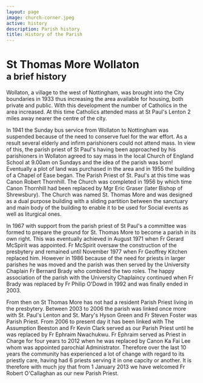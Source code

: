 ```yaml
---
layout: page
image: church-corner.jpeg
active: history
description: Parish history
title: History of the Parish
---
```


# St Thomas More Wollaton<br /><small>a brief history</small>

Wollaton, a village to the west of Nottingham, was brought into the City boundaries in 1933 thus increasing the area available for housing, both private and public. With this development the number of Catholics in the area increased. At this time Catholics attended mass at St Paul's Lenton 2 miles away nearer the centre of the city.

In 1941 the Sunday bus service from Wollaton to Nottingham was suspended because of the need to conserve fuel for the war effort. As a result several elderly and infirm parishioners could not attend mass. In view of this, the parish priest of St Paul's having been approached by his parishioners in Wollaton agreed to say mass in the local Church of England School at 9.00am on Sundays and the idea of the parish was born! Eventually a plot of land was purchased in the area and in 1955 the building of a Chapel of Ease began. The Parish Priest of St. Paul's at this time was Canon Robert Thornhill. The Church was completed in 1956 by which time Canon Thornhill had been replaced by Mgr Eric Graser (later Bishop of Shrewsbury). The Church was named St. Thomas More and was designed as a dual purpose building with a sliding partition between the sanctuary and main body of the building to enable it to be used for Social events as well as liturgical ones.

In 1967 with support from the parish priest of St Paul's a committee was formed to prepare the ground for St. Thomas More to become a parish in its own right. This was eventually achieved in August 1971 when Fr Gerard McSpirit was appointed. Fr McSpirit oversaw the construction of the presbytery and remained until November 1977 when Fr Geoffrey Kitchen replaced him. However in 1986 because of the need for priests in larger parishes he was moved and the parish was then served by the University Chaplain Fr Bernard Brady who combined the two roles. The happy association of the parish with the University Chaplaincy continued when Fr Brady was replaced by Fr Philip O'Dowd in 1992 and was finally ended in 2003.

From then on St Thomas More has not had a resident Parish Priest living in the presbytery. Between 2003 to 2006 the parish was linked once more with St. Paul's Lenton and St. Mary's Hyson Green and Fr Steven Foster was Parish Priest. From 2006 to present day it has been linked with The Assumption Beeston and Fr Kevin Clark served as our Parish Priest until he was replaced by Fr Ephraim Nwachukwu. Fr Ephraim served as Priest in Charge for four years to 2012 when he was replaced by Canon Ka Fai Lee whom was appointed parochial Administrator. Therefore over the last 10 years the community has experienced a lot of change with regard to its priestly care, having had 6 priests serving it in one capcity or another. It is therefore with much joy that from 1 January 2013 we have welcomed Fr Robert O'Callaghan as our new Parish Priest.
